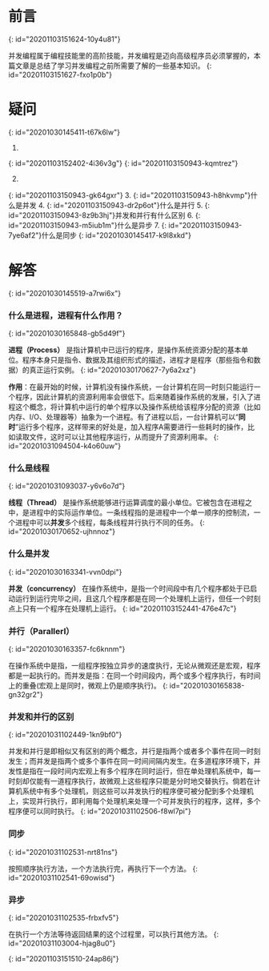 # 前言
{: id="20201103151624-10y4u81"}

并发编程属于编程技能里的高阶技能，并发编程是迈向高级程序员必须掌握的，本篇文章是总结了学习并发编程之前所需要了解的一些基本知识。
{: id="20201103151627-fxo1p0b"}

# 疑问
{: id="20201030145411-t67k6lw"}

1.
{: id="20201103152402-4i36v3g"}
{: id="20201103150943-kqmtrez"}

2.
{: id="20201103150943-gk64gxr"}
3. {: id="20201103150943-h8hkvmp"}什么是并发
4. {: id="20201103150943-dr2p6ot"}什么是并行
5. {: id="20201103150943-8z9b3hj"}并发和并行有什么区别
6. {: id="20201103150943-m5iub1m"}什么是异步
7. {: id="20201103150943-7ye6af2"}什么是同步
{: id="20201030145417-k9l8xkd"}

# 解答
{: id="20201030145519-a7rwi6x"}

### 什么是进程，进程有什么作用？
{: id="20201030165848-gb5d49f"}

**进程（Process）** 是指计算机中已运行的程序，是操作系统资源分配的基本单位。程序本身只是指令、数据及其组织形式的描述，进程才是程序（那些指令和数据）的真正运行实例。
{: id="20201030170627-7y6a2xz"}

**作用**：在最开始的时候，计算机没有操作系统，一台计算机在同一时刻只能运行一个程序，因此计算机的资源利用率会很低下。后来随着操作系统的发展，引入了进程这个概念，将计算机中运行的单个程序以及操作系统给该程序分配的资源（比如内存、I/O、处理器等）抽象为一个进程。有了进程以后，一台计算机可以“**同时**”运行多个程序，这样带来的好处是，加入程序A需要进行一些耗时的操作，比如读取文件，这时可以让其他程序运行，从而提升了资源利用率。
{: id="20201031094504-k4o60uw"}

### 什么是线程
{: id="20201031093037-y6v6o7d"}

**线程（Thread）** 是操作系统能够进行运算调度的最小单位。它被包含在进程之中，是进程中的实际运作单位。一条线程指的是进程中一个单一顺序的控制流，一个进程中可以**并发**多个线程，每条线程并行执行不同的任务。
{: id="20201030170652-ujhnnoz"}

### 什么是并发
{: id="20201030163341-vvn0dpi"}

**并发（concurrency）** 在操作系统中，是指一个时间段中有几个程序都处于已启动运行到运行完毕之间，且这几个程序都是在同一个处理机上运行，但任一个时刻点上只有一个程序在处理机上运行。
{: id="20201103152441-476e47c"}

### 并行（Parallerl）
{: id="20201030163357-fc6knnm"}

在操作系统中是指，一组程序按独立异步的速度执行，无论从微观还是宏观，程序都是一起执行的。而并发是指：在同一个时间段内，两个或多个程序执行，有时间上的重叠(宏观上是同时，微观上仍是顺序执行)。
{: id="20201030165838-gn32gr2"}

### 并发和并行的区别
{: id="20201031102449-1kn9bf0"}

并发和并行是即相似又有区别的两个概念，并行是指两个或者多个事件在同一时刻发生；而并发是指两个或多个事件在同一时间间隔内发生。在多道程序环境下，并发性是指在一段时间内宏观上有多个程序在同时运行，但在单处理机系统中，每一时刻却仅能有一道程序执行，故微观上这些程序只能是分时地交替执行。倘若在计算机系统中有多个处理机，则这些可以并发执行的程序便可被分配到多个处理机上，实现并行执行，即利用每个处理机来处理一个可并发执行的程序，这样，多个程序便可以同时执行。
{: id="20201031102506-f8wl7pi"}

### 同步
{: id="20201031102531-nrt81ns"}

按照顺序执行方法，一个方法执行完，再执行下一个方法。
{: id="20201031102541-69owisd"}

### 异步
{: id="20201031102535-frbxfv5"}

在执行一个方法等待返回结果的这个过程里，可以执行其他方法。
{: id="20201031103004-hjag8u0"}

{: id="20201103151510-24ap86j"}
